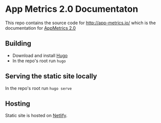 # App Metrics 2.0 Documentaton
This repo contains the source code for http://app-metrics.io/ which is the documentation for [AppMetrics 2.0](https://github.com/alhardy/AppMetrics)

## Building

- Download and install [Hugo](https://gohugo.io/getting-started/installing/)
- In the repo's root run `hugo`

## Serving the static site locally

In the repo's root run `hugo serve`

## Hosting

Static site is hosted on [Netlify](https://www.netlify.com/).


